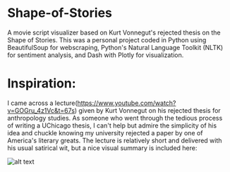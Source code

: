 # Shape-of-Stories
A movie script visualizer based on Kurt Vonnegut's rejected thesis on the Shape of Stories. This was a personal project coded in Python using BeautifulSoup for webscraping, Python's Natural Language Toolkit (NLTK) for sentiment analysis, and Dash with Plotly for visualization. 

# Inspiration:

I came across a lecture(https://www.youtube.com/watch?v=GOGru_4z1Vc&t=67s) given by Kurt Vonnegut on his rejected thesis for anthropology studies. As someone who  went through the tedious process of writing a UChicago thesis, I can't help but admire the simplicity of his idea and chuckle knowing my university rejected a paper by one of America's literary greats. The lecture is relatively short and delivered with his usual satirical wit, but a nice visual summary is included here: 

![alt text](https://i2.wp.com/www.aerogrammestudio.com/wp-content/uploads/2013/03/maya_eilam_vonnegut.png?ssl=1)
